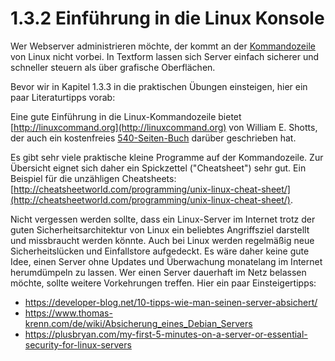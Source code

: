 # 1.3.2 Einführung in die Linux Konsole

Wer Webserver administrieren möchte, der kommt an der [Kommandozeile](https://de.wikipedia.org/wiki/Kommandozeile) von Linux nicht vorbei. In Textform lassen sich Server einfach sicherer und schneller steuern als über grafische Oberflächen. 

Bevor wir in Kapitel 1.3.3 in die praktischen Übungen einsteigen, hier ein paar Literaturtipps vorab:

Eine gute Einführung in die Linux-Kommandozeile bietet [http://linuxcommand.org](http://linuxcommand.org) von William E. Shotts, der auch ein kostenfreies [540-Seiten-Buch](http://linuxcommand.org/tlcl.php) darüber geschrieben hat.

Es gibt sehr viele praktische kleine Programme auf der Kommandozeile. Zur Übersicht eignet sich daher ein Spickzettel ("Cheatsheet") sehr gut. Ein Beispiel für die unzähligen Cheatsheets: [http://cheatsheetworld.com/programming/unix-linux-cheat-sheet/](http://cheatsheetworld.com/programming/unix-linux-cheat-sheet/).

Nicht vergessen werden sollte, dass ein Linux-Server im Internet trotz der guten Sicherheitsarchitektur von Linux ein beliebtes Angriffsziel darstellt und missbraucht werden könnte. Auch bei Linux werden regelmäßig neue Sicherheitslücken und Einfallstore aufgedeckt. Es wäre daher keine gute Idee, einen Server ohne Updates und Überwachung monatelang im Internet herumdümpeln zu lassen. Wer einen Server dauerhaft im Netz belassen möchte, sollte weitere Vorkehrungen treffen. Hier ein paar Einsteigertipps:

* https://developer-blog.net/10-tipps-wie-man-seinen-server-absichert/
* https://www.thomas-krenn.com/de/wiki/Absicherung_eines_Debian_Servers
* https://plusbryan.com/my-first-5-minutes-on-a-server-or-essential-security-for-linux-servers
